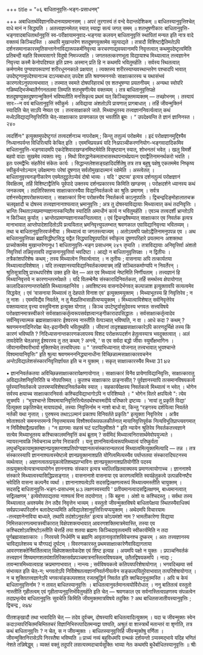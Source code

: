 +++
title = "०६ बाधितानुवृत्ति-भङ्ग-प्रसाधनम्"

+++
अबाधितार्थविज्ञानविधानव्यग्रमानसम् । 
अपरं तुरगास्यं तं वन्दे वेदान्तदेशिकम् ॥ बाधितस्यानुवृत्तिश्चेत् वाधे मानं न सिद्ध्यति । 
अतत्त्वज्ञानमेतत् स्यात् स्याद्वा सत्यं जगत् समम् ॥ 
शतभूषणीकारः बाधितानुवृत्ति-भङ्गवादबाधितार्थानुवृत्तिं स्व-परीक्षायामनुवाद-भङ्गया कलयन् बाधितानुवृत्तिं स्थापितां मन्यत इति नात्र वादे वक्तव्यं किञ्चिदस्ति । अथापि मुखान्तरेण शतदूषणयुक्तमेव व्युत्पाद्यते । तत्रादौ विशिष्टाद्वैतिमतेऽपि दर्शनसमानाकारस्मृतिसन्तानेनाविद्यारूपकर्मनिवृत्त्या करचरणाद्यवयवानामपि निवृत्तत्वात् कथमुपदेष्टृत्वमिति प्रतिबन्दी महति विस्मयसागरे विदुषो निमज्जयति । जगतस्तत्करणभूता विद्यायाश्च मिथ्यात्वात् तत्त्वज्ञानेन निवृत्त्या कस्मै केनोपदिश्यत इति प्रश्नः अस्मान् प्रति हि न कथमपि भवितुमर्हति । सर्वस्य स्थितत्वात् कर्मणामेव पुण्यपापरूपाणां शरीरधूननकाले प्रक्षयात् । त्यक्तस्य शरीरस्याप्यवस्थान्तरेण पश्चादपि भावात् उपदेष्टृणामुपदेश्यानाञ्च दाऽप्यबाधात् उपदेश प्रति श्रवणमननयोः साक्षात्कारस्य च यथासंभवं कारणत्वेऽनुपपत्त्यभावात् । तस्मात् स्वमते दोषपरिहारार्थ एव शतभूषण्या प्रयतनीयम् । अन्यथा स्वोपरि गळिष्यद्भिर्जम्बालैर्गगनतलमा लिम्पति शतभूषणीत्येव वक्तव्यम् । तत्र बाधितानुवृत्तिपक्षे शतदूषण्युक्तदूषणान्मुक्तिर्न भविष्यतीति मनसिकृत्य प्रथमं यत् किञ्चिदुक्तमव्यक्तम् — तच्छोभनम् । तस्यायं सारः--न वयं बाधितानुवृत्तिं स्वीकुर्मः । अविद्याया अंशतोऽपि प्रायणात् प्रागबाधात् । तर्हि जीवन्मुक्तिर्न स्यादिति चेत् साऽपि नेष्यत एव । तत्त्वसाक्षाकारे जाते. मिथ्याभूतस्य तत्त्वज्ञाननिवर्त्यत्वात् कथं मध्येऽविद्याद्यनिवृत्तिरिति चेत्-साक्षात्कारः प्रायणकाल एव भवतीति ब्रूमः । “ उपदेक्ष्यन्ति ते ज्ञानं ज्ञानिनस्त
। 
२४० 

त्वदर्शिनः" इत्युक्तमुपदेष्टृगतं तत्त्वदर्शनञ्च नापरोक्षम् ; किन्तु तत्तुल्यं परोक्षमेव । इदं परोक्षज्ञानमुद्दिश्यैव निध्यानपर्यन्त विधिरित्यपि केचित् इति । एवमभिप्रयन्नयं यदि निःप्रपञ्चीकरणनियोग-भङ्गवादादिकमिव बाधितानुवृत्ति-भङ्गवादमपि एकदेशिवादखण्डनमिष्टमेवेति विसृष्टवान् स्यात्, शोभनतरं भवेत् । 
खलु विमर्शे बहवो वादाः सुखमेव त्यक्ताः स्युः । मिथो विरुद्धानेकमताभासस्थापनार्थप्रयत्न एवाद्वैतिनामनर्थकरो भवति । इतः परमद्वैभिः संहतैरेवं संकेतः कार्यः । सिद्धान्तलेशसङ्ग्रहादिदर्शितेषु तत्र तत्र बहुषु पक्षेषु एकतममेव निष्कृष्य स्वीकुर्वन्तोऽन्यान् उपेक्षमाणाः परेषां दूषणात् सर्वतोमुखादात्मानं रक्षेमेति । 
अस्त्वेतत् । बाधितानुवृत्त्यनङ्गीकारेण एवमेतदुट्टतेऽप्येवं दोषो भाव्यः । यदि ' द्रष्टव्य' इत्यत्र दर्शनतुल्यं परोक्षज्ञानं विवक्षितम्, तर्हि विशिष्टाद्वैतिभिः पूर्वपादे उक्तस्य दर्शनप्रकारस्य किमिति खण्डनम् । परोक्षदर्शने ध्यानस्य कथं जनकत्वम् । तदतिरिक्तस्य साक्षात्कारस्यैवा विद्यानिवर्तकत्वे का श्रुतिः प्रमाणम् । सर्वत्र दर्शनस्येदृशपरोक्षरूपत्वात् । साक्षात्कारं विना परोक्षस्यैव निवर्तकत्वे काऽनुपपतिः । द्विचन्द्रदिङ्मोहालातचक्र चलवृक्षादौ च दोषस्य तत्त्वज्ञानानाश्यत्वात् भ्रमानुवृत्तिः ; अत्र तु दोषस्याविद्यायाः मिथ्यात्वात् कथं तदनिवृत्तिः । भ्रान्तिः स्थिताऽप्यप्रमाण्यज्ञानास्कन्दितैव स्यादिति अमाधीनं कार्य न भवितुमर्हति । एवञ्च तत्त्वदर्शी भ्रान्तोऽपि न किञ्चित् कुर्यात् । भ्रान्तेरप्रामाण्यज्ञानास्कन्दितत्वात् । एवं द्विचन्द्रवैषम्यात् साक्षात्कार एव निवर्तक इत्यत्र मानाभावात् आप्तोपादेशादितोऽपि प्रत्ययितात् भ्रमनिवृत्त्युपलम्भात् श्रवणकाल एवाविद्यानिवृत्त्या भवितव्यम् । तथा च बाधितानुवृत्तिरवर्जनीया । मिथ्यात्वं वा जगतस्त्याज्यम् । अतोऽयमपि पक्षोऽद्वैतिनामनुपपन्न एव । 
अथ बाधितानुवृत्तिपक्ष ब्रह्मसिद्धीष्टसिद्ध यद्वैत सिद्ध्यादिषूपपादितं स्वीकृत्य दूषणपरिहारे प्रयतमानः अशक्तथा प्राच्योक्तमेव मुखान्तरेणानूध 
1 
बाधितानुवृत्ति-भङ्ग प्रसाधनम् 
२४१ 
तृप्यति । तत्राविद्यायाः अनिवृत्तिर्वा अंशतो निवृत्तिर्वा तन्निवृत्तावपि तद्वासनानुवृत्तिर्वा भवदिष्टा । आद्यो न बाधितानुवृत्तिपक्षः । न द्वितीयः । तत्रैकांशपरिशेषः कथम् ; तस्य मिथ्यात्वेन निवर्त्यत्वात् । न तृतीयः ; वासनाया अपि तत्कार्यतया मिथ्यात्वादविशेषात् । यदि तत्त्वज्ञानस्याविद्यानिवर्तकत्वमात्रम् तहिं सञ्चितकर्माण्यपि न निवर्तेरन् । श्रुतिसूत्रादिषु प्रारब्धपरिशेष उक्त इति चेत् — अत एव मिथ्यात्वं नेष्टमिति निर्णीयताम् । तत्त्वज्ञानं हि मिथ्यानिवृत्तये न कारणान्तरमपेक्षते । यदि विलम्बेनैव संस्कारादिनिवर्तकता, तर्हि समर्थस्य क्षेपायोगात् कालादिकारणान्तरापेक्षेति मिथ्यात्वहानिरेव । अवशिष्टस्य वासनादेर्भगवत् कल्पान्नाश इत्युक्तावपि सत्यत्वमेव सिद्धयेत् । एवं 'वासनाया मिथ्यात्वं तु देहपाते विनाश एव' इत्युक्तमयुक्तम् । मिथ्याभूतस्य हि निवृत्तिरेव ; 
न तु नाशः । एवमविद्यैव निवर्तते, न तु मैदप्रतिभासाहीत्यप्ययुक्तम् । मिथ्यात्वाविशेषात् सर्वनिवृत्तेरेव वक्तव्यत्वात् वृत्त्या वस्तुविनाश इत्युक्त योगात् । किञ्च उपटेष्टुर्वासुदेवस्य भगवतः सत्त्वविषये परोक्षज्ञानमात्रस्वीकारे सर्वसाक्षात्कर्तृत्वरूपसर्वज्ञत्वानङ्गीकारादपसिद्धातः । सर्वसाक्षात्कर्तृत्वादेव सर्वंनिवृत्त्यात्मक ब्रह्मसाक्षात्कारः ईश्वरस्य नास्तीति वेत्पञ्चात् भविष्यति, न वा । आधे कदा ? कथम् ? श्रवणमननादिनिरपेक्ष चेत्-इदानीमपि भवितुमर्हति । जीवानां तादृशब्रह्मसाक्षात्कारेऽपि कारणदुर्भिक्षे तस्य किं कारणं भविष्यति ? निदिध्यासनान्तकारणकलापस्य विशद परोक्षरूपदर्शन हेतुत्वस्यात्र भवदुक्तत्वात् । अलं तावदेवेति चेत्अस्तु ईश्वरस्य तु तत् कथम् ? अन्त्ये, 
' 
स एव सर्वदा बद्धो जीवाः स्युर्मोक्षभागिनः । 
जीवानामीश्वरीभावो मुक्तिश्चेत् तत्त्वविप्लवः ॥ 
" 
'तस्याभिध्यानात् योजनात् तत्त्वभावात् भूयश्चान्ते विश्वमायानिवृत्तिः” इति श्रुत्या श्रवणमनननिद्ध्यानाधीना विच्छिन्नात्मसाक्षात्कारवचनेन अन्तेऽविद्यालेशसंस्कारनिवृत्तिर्ज्ञायत इति च न युक्तम् । सकृत् साक्षात्कारस्यैव मिथ्या
31 
૪૨ 

• 
ज्ञाननिवर्तकतया अविच्छिन्नसाक्षात्कारापेक्षणायोगात् । साक्षात्कारं विनैव प्रायेणाविद्यानिवृत्तिः, साक्षात्कारातु अविद्यालेशनिवृत्तिरिति च नोपपत्तिमत् । कुतश्च साक्षात्कारः प्राङ्नासीत् ? पूर्वज्ञानस्यापि तत्समानविषयकत्वे पूर्वस्यानिवर्तकत्वे उत्तरमप्यविशेषादनिवर्तकमेव स्यात् । सहकार्यपेक्षस्य निवर्तकत्वे मिथ्यात्वं न भवेत् । भोगेन सर्वस्य क्षयाच्च साक्षात्कारनिवर्सः कश्चिदविद्याभागोऽपि न परिशिष्यते । " भोगेन वितरे क्षपयित्वे ": त्येव सूत्रमपि । “भूयश्चान्ते विश्वमायानिवृत्तिरित्येतदर्थश्चास्मदीये परिष्कारे द्रष्टव्यः । 'मायां तु प्रकृतिं विद्या' दित्युक्ता प्रकृतिश्चेत् मायापदार्थः, तस्याः निवृत्तिर्नाम न नाशो बाधो वा, किन्तु “रङ्गस्य दर्शयित्वा निवर्तते नर्तकी यथा नृत्तात् । पुरुषस्य तथाऽऽत्मानं प्रकाश्य विनिवर्तते प्रकृतिः" इत्युक्ता निवृत्तिरेव । अत्रैव श्वेताश्वतरे समनन्तरमन्त्रे निवृत्तमायस्य विश्वैश्वर्यरूपफलकीर्तनात् मायानिवृत्तिपूर्वक नित्यविभूतिप्राप्त्यवगमात् न निर्विशेषाद्वैतप्रसक्तिः । 
"न ह्यागमाः सहस्रं घटं पटयितुमीशते " इति न्यायेन श्रुतिरेव निवर्तकतत्त्वज्ञाने सत्येव मिथ्याभूतस्य कश्चित्कालमनिवृत्तिं कथं ब्रूताम् ? सर्वमिदं मिथ्यात्वनिरासार्थमेवोपयुज्यते । न्यायरत्नावळि निर्वचनञ्च प्रागेव निराकारि । 
यत्तु ज्ञाननिवर्त्यत्वरूपमिथ्यात्वं परिष्कुर्वता लघुचन्द्रिकायामुक्तम्ज्ञानप्रयुक्तनाशप्रतियोग्यज्ञानतत्संस्कारान्यतरत्वं मिथ्यात्वमित्युक्तमित्यादि — तन्न । तत्र संस्कारस्यापि ज्ञाननाश्यत्वस्येष्टत्वे ज्ञानप्रयुक्तनाशप्रति योगित्वमित्यस्यैव पर्याप्ततया संस्कारादिघटनस्य व्यर्थत्वात् । अज्ञानत्वतत्प्रयुकत्वेतिशब्दप्राग्भाविनः ज्ञानप्रयुक्तनाशप्रतियोगीति पदस्य तत्प्रयुक्तत्वेत्यत्रान्वयायोगेन ज्ञाननाश्यः संस्कार इत्यत्र भवल्लिखितवाक्यस्य प्रमाणत्वायोगाच्च । ज्ञाननाश्ये संस्कारे मिथ्यात्वस्यासिद्धिप्रसङ्गात् । वासनानाशे वासनाया एव कारणत्वमिति स्वयंहेतुकत्वे उत्पन्नविनष्टैव भवेदिति वासना कल्पनैव व्यर्था । ज्ञानानाश्यत्वेऽपि सदसद्विलक्षणत्वरूपं मिथ्यात्वमस्तीति चायुक्तम् । सदसद्वि
बाधितानुवृत्ति-भङ्ग-प्रसाधनम् 
૪૩ 
लक्षणस्वस्यापि ' प्रतीयमानत्वादसद्विलक्षणम्, बाध्यमानत्वात् सद्विलक्षणम् ' इत्येवोपपाद्यतया नाश्यत्वं विना तदयोगात् । किं बहुना । अंशो यः कश्चिदस्तु । सर्वथा तस्य मिथ्यात्वात् अवश्यमेव तेन तदैव निवृत्तेन भाव्यम् । वस्तुतो जीवन्मुक्तविषये बाधितापेक्षया स्थितस्यैवाधिक्यं सर्वप्रपञ्चपरिदर्शन बलादेष्टव्यमिति अविद्यालेशानुवृत्तिरित्यप्ययुक्तम् । 
अथेदमपि विचारयामः -तत्त्वज्ञानेनाविया बाध्यते, तथापि तदंशोऽनुवर्तत' इत्यत्र कोऽयमंशो नाम ? भामतीकारेणा विद्याया निमित्तकारणत्वमात्रस्वीकारात् विक्षेपशक्त्यभावात् आवरणशक्तिमात्रमेवास्ति, तस्या एव कश्चिदशोऽवशिष्टोऽस्तीति चेत्तर्हि तया शतया ब्रह्मणः किञ्चिदावृतत्वमपि स्वीकार्यमिति न तदा पूर्णब्रह्मसाक्षात्कारः । निरवयवे निर्धर्मणि च ब्रह्मणि आवृतानावृतांशविवेचनश्च दुष्करम् । अतः तत्त्वज्ञानस्य चाविद्यालेशस्य च यौगपद्यं दुर्घटम् । विवरणकारस्तु प्रथमसाक्षात्कारेणैवाविद्यागताया 
आवरणशक्तेर्निवर्तितत्वात् विक्षेपशक्तावेकदेश एवं शिष्ट इत्याह । अयमपि पक्षो न युक्तः । प्रपञ्चनिवर्तकं तत्त्वज्ञानं शिष्यमाणशतयंशातिरिक्तसर्वप्रपञ्चमात्रनास्तित्वविषयकम्, उतैतद्विषयकमपि । नाद्यः ; तावन्मात्रमिथ्यात्वग्राह
क्रप्रमाणाभावात् । नान्त्यः ; 
सर्वविषयकत्वे कतिपयपरिशेषायोगात् । भगवदिच्छया सर्व संभाव्यत इति चेत्-न; भगवतोऽपि निर्विशेषतत्वज्ञाननिवर्तनीयत्वेन सङ्कल्पयितुरेवाभावात् तत्परिशेषायोगात् । न च शुक्तितत्त्वज्ञानेऽपि भगवत्संङ्कल्पवशात् रजतबुद्धिर्न निवर्तत इति क्वचिदनुभूतमस्ति । 
अपि च केयं बाधितानुवृत्तिर्नाम ? न तावत् बाधितस्यानुवृत्तिः । बाधितत्वानुवर्तमानत्वयोर्विरोधात् । ननु बातितत्वं वस्तुतो नास्तीति गृहीतत्वम् एवं गृहीताप्यनुवृत्तिर्भवितुमर्हति इति चेत् — श्रवणकाल एव सर्वनास्तित्वग्रहणस्य संपन्नत्वेन तदाप्रभृत्येव बाधितानुवृत्तिः सुवचेति किमिति जीवमुक्तमात्रविषये तदुक्तिः ? अथ बाधितसजातीयस्यानुवृत्तिः ; द्विचन्द्र
, 
૨૪૪ 

पीतशङ्खादौ तथा भावादिति चेत् — तदेव दुर्वचम्, दोषस्यापि बाधितत्वादित्युक्तम् । यदा च जीवन्मुक्तः स्वेन कदाऽप्यपरिचितमचिम्तितचरं विज्ञानिभिरुत्पादितमन्यद्वा पश्यति, अश्रुतं वा शास्त्रार्थे मतान्तरं वा शृणोति, तत्र कथं बाधितानुवृत्तिः ? न चेत्, स न जीवन्मुक्तः । 
बाधितस्यानुवृत्तिर्हि जीवन्मुक्तेषु वर्णिता । जीवन्मुक्तिनिरासेऽपि निरस्तैषा भविष्यति ॥ प्राच्यं नव्यं बहुविधमपि ग्रन्थकं दर्शयन्तो
ऽप्यस्मद्भाये यदिह भणितं नेशते तन्निषेद्धुम् । व्यक्तं वक्तुं तदुपरि लसत्यस्मदाचार्यसूक्तिः 
भाव्या नेतः कथमपि बुधैर्बाधितस्यानुवृत्तिः ॥ 
श्रीः 
